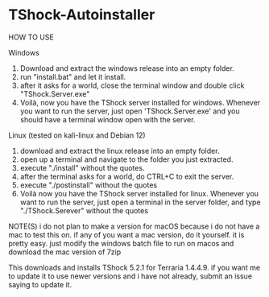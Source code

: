 # TShock-Autoinstaller

HOW TO USE

Windows
1. Download and extract the windows release into an empty folder.
2. run "install.bat" and let it install.
3. after it asks for a world, close the terminal window and double click "TShock.Server.exe"
4. Voilà, now you have the TShock server installed for windows.
Whenever you want to run the server, just open 'TShock.Server.exe' and you should have a terminal window open with the server.

Linux (tested on kali-linux and Debian 12)
1. download and extract the linux release into an empty folder.
2. open up a terminal and navigate to the folder you just extracted.
3. execute "./install" without the quotes.
4. after the terminal asks for a world, do CTRL+C to exit the server.
5. execute "./postinstall" without the quotes
6. Voilà now you have the TShock server installed for linux.
Whenever you want to run the server, just open a terminal in the server folder, and type "./TShock.Serever" without the quotes



NOTE(S)
i do not plan to make a version for macOS because i do not have a mac to test this on. if any of you want a mac version, do it yourself. it is pretty easy. just modify the windows batch file to run on macos and download the mac version of 7zip


This downloads and installs TShock 5.2.1 for Terraria 1.4.4.9. if you want me to update it to use newer versions and i have not already, submit an issue saying to update it.
